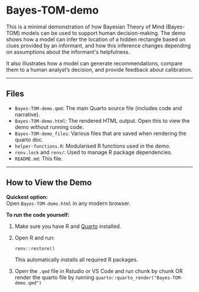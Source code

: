 # Bayes-TOM-demo

This is a minimal demonstration of how Bayesian Theory of Mind (Bayes-TOM) models can be used to support human decision-making. The demo shows how a model can infer the location of a hidden rectangle based on clues provided by an informant, and how this inference changes depending on assumptions about the informant's helpfulness.

It also illustrates how a model can generate recommendations, compare them to a human analyst’s decision, and provide feedback about calibration.

---

## Files

- `Bayes-TOM-demo.qmd`: The main Quarto source file (includes code and narrative).
- `Bayes-TOM-demo.html`: The rendered HTML output. Open this to view the demo without running code.
- `Bayes-TOM-demo_files`: Various files that are saved when rendering the quarto doc. 
- `helper-functions.R`: Modularised R functions used in the demo.
- `renv.lock` and `renv/`: Used to manage R package dependencies.
- `README.md`: This file.

---

## How to View the Demo

**Quickest option:**  
Open `Bayes-TOM-demo.html` in any modern browser.

**To run the code yourself:**

1. Make sure you have R and [Quarto](https://quarto.org/) installed.
2. Open R and run:

   `renv::restore()`
   
   This automatically installs all required R packages. 
   
3. Open the `.qmd` file in Rstudio or VS Code and run chunk by chunk OR render the quarto file by running `quarto::quarto_render("Bayes-TOM-demo.qmd")`